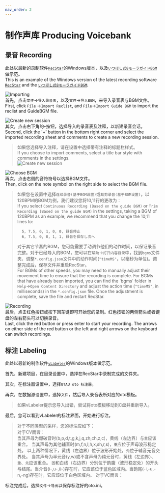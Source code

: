 ```yaml
---
nav_order: 2
---
```



# 制作声库 Producing Voicebank

## 录音 Recording

此处以最新的录制软件[`RecStar`](https://github.com/sdercolin/RecStar)的Windows版本，以及[`いつほし式8モーラガイドBGM`](https://bowlroll.net/file/50209)做示范。  
This is an example of the Windows version of the latest recording software [`RecStar`](https://github.com/sdercolin/RecStar) and the [`いつほし式8モーラガイドBGM`](https://bowlroll.net/file/50209).    

![Importing](/assets/RS1.png)  
首先，点击`文件`->`导入录音表`，以及`文件`->`导入BGM`，来导入录音表与BGM文件。  
First, click `File` ->`Import Reclist`, and `File`->`Import Guide BGM` to import the reclist and GuideBGM file.  

![Create new session](/assets/RS2.png)  
其次，点击右下角的`+`按钮，选择导入的录音表及注释，以新建录音会话。  
Second, click the '+' button in the bottom right corner and select the imported recording sheet and comments to create a new recording session.  
> 如果您选择导入注释，请在设置中选择带有注释的标题栏样式。  
> If you choose to import comments, select a title bar style with comments in the settings.   
> ![Create new session](/assets/RS2-1.png)

![Choose BGM](/assets/RS3.png)  
再次，点击右侧的音符符号以选择BGM文件。  
Then, click on the note symbol on the right side to select the BGM file.  

> 如果您在设置中选择`连续录音(基于BGM设置)`或`裁剪录音(基于BGM设置)`，以120BPM的BGM为例，我们建议您将10,11行的更改为：  
> If you select `Continuous Recording (Based on the guide BGM)` or `Trim Recording (Based on the guide BGM)` in the settings, taking a BGM of 120BPM as an example, we recommend that you change the 10,11 lines to:
>```
>   5, 7.5,	0, 1, 0, 0, 録音停止  
>   6, 7.5,	0, 0, 1, 1, 録音を保存し次へ  
>```
> 对于其它节奏的BGM，您可能需要手动调节他们的动作时间，以保证录音完整。对于已经导入的BGM，您可以在`帮助`->`打开内容目录`中，找到`bgms`文件夹，调整`*.config.json`文件中的动作时间(`"timeMS"`，以毫秒为单位)。调整完成后，保存文件并重启RecStar。  
> For BGMs of other speeds, you may need to manually adjust their movement time to ensure that the recording is complete. For BGMs that have already been imported, you can find the 'bgms' folder in `Help`->`Open Content Directory` and adjust the action time (`"timeMS"`, in milliseconds) in the `*.config.json` file. Once the adjustment is complete, save the file and restart RecStar.

![Recording](/assets/RS4.png)  
最后，点击红色按钮或按下回车键即可开始您的录制。红色按钮的两侧箭头或者键盘的左右箭头可以切换录音。  
Last, click the red button or press enter to start your recording. The arrows on either side of the red button or the left and right arrows on the keyboard can switch recordings.

## 标注 Labeling

 此处以最新的制作软件[`vLabeler`]()的Windows版本做示范。  

首先，新建项目，在目录设置中，选择在RecStar中录制完成的文件夹。  

其次，在标注器设置中，选择`UTAU oto 标注器`。  

再次，在数据源设置中，选择`文件`，然后导入录音表所对应的oto模板。  

> 如果vLabeler提示您导入出错，尝试将oto模板移动到C盘并重新导入。

最后，您可以看到vLabeler的标注界面，开始进行标注。  

> 对于不同类型的采样，您的标注应如下：  
> 对于CV而言：  
> 当其声母为爆破音时(b,p,d,t,g,k,j,q,zh,ch,z,c)，黄线（左边界）与`重`应该重合。
> 当其声母为其他辅音时(m,f,n,l,h,x,sh,r,s)，`重`应位于声母波形稳定处。
> 以上两种情况下，黄线（左边界）位于波形开始处，`先`位于辅音元音交界处。
> 当其声母为半元音(y,w)或不含声母为纯元音时，黄线（左边界）、`重`、`先`应该重合。
> `固`和白线（右边界）分别位于韵腹（波形稳定处）的开头与结尾。当介音(i-,u-,ü-)存在时，它应该位于蓝色区域内。当韵尾(-i,-u,-n,-ng)存在时，它应该位于白色区域内。
> 对于VC而言：

标注完成后，选择`文件`->`导出`以保存标注好的oto.ini。

